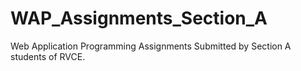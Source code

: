 # WAP_Assignments_Section_A
Web Application Programming Assignments Submitted by Section A students of RVCE.
